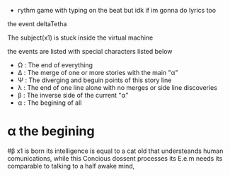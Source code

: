 - rythm game with typing on the beat but idk if im gonna do lyrics too



the event deltaTetha

The subject(x1) is stuck inside the virtual machine

the events are listed with special characters listed below

- Ω : The end of everything
- Δ : The merge of one or more stories with the main "α"
- Ψ : The diverging and beguin points of this story line
- λ : The end of one line alone with no merges or side line discoveries
- β : The inverse side of the current "α"
- α : The begining of all




# α the begining
#β
  x1 is born its intelligence is equal to a cat old that understeands human comunications,
while this Concious dossent processes its E.e.m needs its comparable to talking to a
half awake mind, 

 